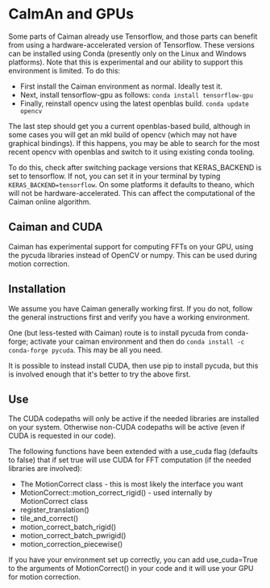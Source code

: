 CaImAn and GPUs
===============
Some parts of Caiman already use Tensorflow, and those parts can benefit from using a
hardware-accelerated version of Tensorflow. These versions can be installed using Conda
(presently only on the Linux and Windows platforms). Note that this is experimental
and our ability to support this environment is limited. To do this:

* First install the Caiman environment as normal. Ideally test it.
* Next, install tensorflow-gpu as follows: `conda install tensorflow-gpu`
* Finally, reinstall opencv using the latest openblas build. `conda update opencv`

The last step should get you a current openblas-based build, although in some cases you will get an mkl
build of opencv (which may not have graphical bindings). If this happens, you may be able to
search for the most recent opencv with openblas and switch to it using existing conda tooling.

To do this, check after switching package versions that KERAS_BACKEND is set to tensorflow. If not, you can set it in your terminal by typing `KERAS_BACKEND=tensorflow`. On some platforms it defaults to theano, which will not be hardware-accelerated. This can affect the computational of the Caiman online algorithm.

Caiman and CUDA
---------------

Caiman has experimental support for computing FFTs on your GPU,
using the pycuda libraries instead of OpenCV or numpy. This can be used during motion correction.

Installation
------------
We assume you have Caiman generally working first. If you do not,
follow the general instructions first and verify you have a working
environment.

One (but less-tested with Caiman) route is to install pycuda from conda-forge; activate your
caiman environment and then do `conda install -c conda-forge pycuda`. This may be all you need.

It is possible to instead install CUDA, then use pip to install pycuda, but this is involved enough
that it's better to try the above first.

Use
---
The CUDA codepaths will only be active if the needed libraries are installed on your system. Otherwise non-CUDA codepaths will be active (even if CUDA is requested in our code).

The following functions have been extended with a
use_cuda flag (defaults to false) that if set true will use CUDA for FFT
computation (if the needed libraries are involved):

* The MotionCorrect class - this is most likely the interface you want
* MotionCorrect::motion_correct_rigid() - used internally by MotionCorrect class
* register_translation()
* tile_and_correct()
* motion_correct_batch_rigid()
* motion_correct_batch_pwrigid()
* motion_correction_piecewise()

If you have your environment set up correctly, you can add use_cuda=True to the arguments of MotionCorrect() in your code and it will use your GPU for motion correction.
